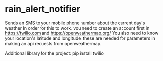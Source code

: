 # rain_alert_notifier
Sends an SMS to your mobile phone number about the current day's weather
In order for this to work, you need to create an account first in https://twilio.com and https://openweathermap.org/
You also need to know your location's latitude and longitude, these are needed for parameters in making an api requests from openweathermap.

Additional library for the project:
pip install twilio
